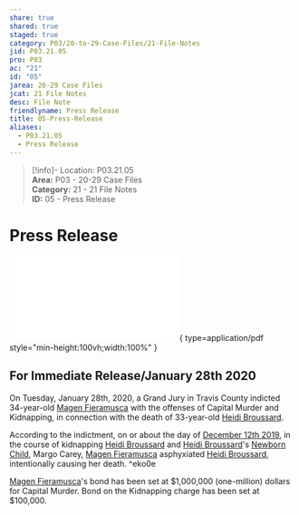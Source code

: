 ```yaml
---  
share: true  
shared: true  
staged: true  
category: P03/20-to-29-Case-Files/21-File-Notes  
jid: P03.21.05  
pro: P03  
ac: "21"  
id: "05"  
jarea: 20-29 Case Files  
jcat: 21 File Notes  
desc: File Note  
friendlyname: Press Release  
title: 05-Press-Release  
aliases:  
  - P03.21.05  
  - Press Release  
---  
```

  
>[!info]- Location: P03.21.05  
>**Area:** P03 - 20-29 Case Files  
>**Category:** 21 - 21 File Notes  
>**ID:** 05 - Press Release  
  
# Press Release  
  
![05-press-release-magen-fieramusca](../../../Cases/P03-Heidi-Broussard/20-to-29-Case-Files/22-PDFs/05-press-release-magen-fieramusca.pdf){ type=application/pdf style="min-height:100vh;width:100%" }  
  
## For Immediate Release/January 28th 2020  
  
On Tuesday, January 28th, 2020, a Grand Jury in Travis County indicted 34-year-old [Magen Fieramusca](../../70-to-79-People/72-Suspects-and-People-of-Interest/01-Magen-Rose-Fieramusca.md.md.md) with the offenses of Capital Murder and Kidnapping, in connection with the death of 33-year-old [Heidi Broussard](../../70-to-79-People/71-Victims/01-Heidi-Broussard.md.md.md).  
  
According to the indictment, on or about the day of [December 12th 2019](../../10-to-19-Case-Dates/12-Crime-Dates/2019-12-12-Thursday-December-12-2019.md), in the course of kidnapping [Heidi Broussard](../../70-to-79-People/71-Victims/01-Heidi-Broussard.md.md) and [Heidi Broussard](../../70-to-79-People/71-Victims/01-Heidi-Broussard.md.md.md)'s [Newborn Child](../../70-to-79-People/73-Family-and-Friends/02-Newborn-Child.md), Margo Carey, [Magen Fieramusca](../../70-to-79-People/72-Suspects-and-People-of-Interest/01-Magen-Rose-Fieramusca.md.md) asphyxiated [Heidi Broussard](../../70-to-79-People/71-Victims/01-Heidi-Broussard.md.md.md), intentionally causing her death. ^eko0e  
  
[Magen Fieramusca](../../70-to-79-People/72-Suspects-and-People-of-Interest/01-Magen-Rose-Fieramusca.md.md.md)'s bond has been set at $1,000,000 (one-million) dollars for Capital Murder. Bond on the Kidnapping charge has been set at $100,000.